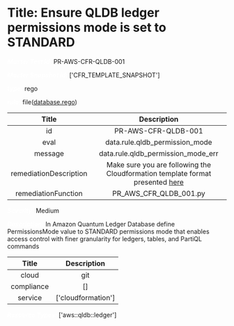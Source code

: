 



# Title: Ensure QLDB ledger permissions mode is set to STANDARD


***<font color="white">Master Test Id:</font>*** PR-AWS-CFR-QLDB-001

***<font color="white">Master Snapshot Id:</font>*** ['CFR_TEMPLATE_SNAPSHOT']

***<font color="white">type:</font>*** rego

***<font color="white">rule:</font>*** file([database.rego])  
  
  
  
  

|Title|Description|
| :---: | :---: |
|id|PR-AWS-CFR-QLDB-001|
|eval|data.rule.qldb_permission_mode|
|message|data.rule.qldb_permission_mode_err|
|remediationDescription|Make sure you are following the Cloudformation template format presented <a href='https://docs.aws.amazon.com/AWSCloudFormation/latest/UserGuide/aws-resource-qldb-ledger.html#cfn-qldb-ledger-permissionsmode' target='_blank'>here</a>|
|remediationFunction|PR_AWS_CFR_QLDB_001.py|


***<font color="white">Severity:</font>*** Medium

***<font color="white">Description:</font>*** In Amazon Quantum Ledger Database define PermissionsMode value to STANDARD permissions mode that enables access control with finer granularity for ledgers, tables, and PartiQL commands  
  
  

|Title|Description|
| :---: | :---: |
|cloud|git|
|compliance|[]|
|service|['cloudformation']|


***<font color="white">Resource Types:</font>*** ['aws::qldb::ledger']


[database.rego]: https://github.com/prancer-io/prancer-compliance-test/tree/master/aws/iac/database.rego
